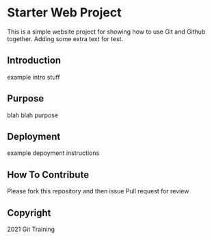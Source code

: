 # Starter Web Project

This is a simple website project for
showing how to use Git and Github together.
Adding some extra text for test.

## Introduction

example intro stuff

## Purpose

blah blah purpose

## Deployment

example depoyment instructions

## How To Contribute

Please fork this repository and then issue Pull request for review

## Copyright

2021 Git Training

